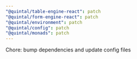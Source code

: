 ```yaml
---
"@quintal/table-engine-react": patch
"@quintal/form-engine-react": patch
"@quintal/environment": patch
"@quintal/config": patch
"@quintal/monads": patch
---
```


Chore: bump dependencies and update config files
